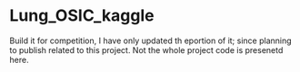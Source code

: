 # Lung_OSIC_kaggle
Build it for competition, I have only updated th eportion of it; since planning to publish related to this project. Not the whole project code is presenetd here.

